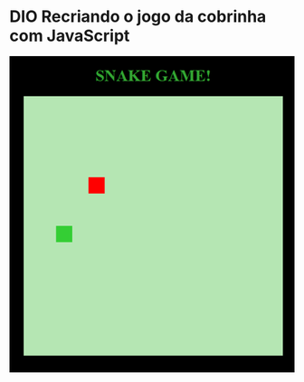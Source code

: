 # DIO Recriando o jogo da cobrinha com JavaScript
<div id="jogo">
<img src="game.png" alt="Jogo Cobrinha">
</div>
